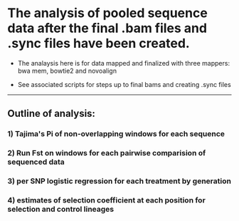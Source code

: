 # The analysis of pooled sequence data after the final .bam files and .sync files have been created. 

- The analaysis here is for data mapped and finalized with three mappers: bwa mem, bowtie2 and novoalign 

- See associated scripts for steps up to final bams and creating .sync files
_______________________________________________________________________________________

## Outline of analysis:

### 1) Tajima's Pi of non-overlapping windows for each sequence

### 2) Run Fst on windows for each pairwise comparision of sequenced data

### 3) per SNP logistic regression for each treatment by generation

### 4) estimates of selection coefficient at each position for selection and control lineages
